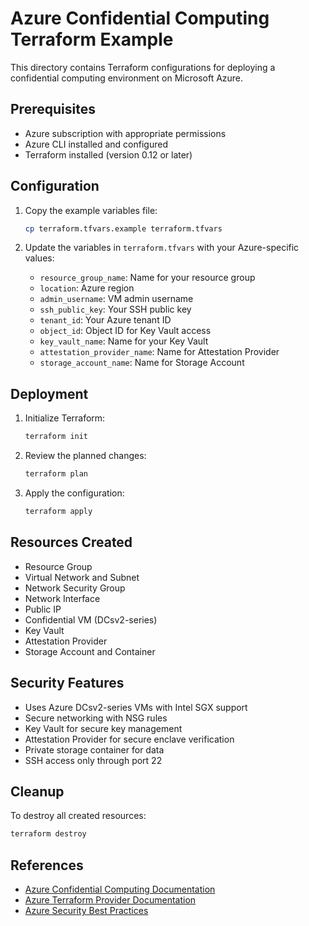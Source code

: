 # Azure Confidential Computing Terraform Example

This directory contains Terraform configurations for deploying a confidential computing environment on Microsoft Azure.

## Prerequisites

- Azure subscription with appropriate permissions
- Azure CLI installed and configured
- Terraform installed (version 0.12 or later)

## Configuration

1. Copy the example variables file:
   ```bash
   cp terraform.tfvars.example terraform.tfvars
   ```

2. Update the variables in `terraform.tfvars` with your Azure-specific values:
   - `resource_group_name`: Name for your resource group
   - `location`: Azure region
   - `admin_username`: VM admin username
   - `ssh_public_key`: Your SSH public key
   - `tenant_id`: Your Azure tenant ID
   - `object_id`: Object ID for Key Vault access
   - `key_vault_name`: Name for your Key Vault
   - `attestation_provider_name`: Name for Attestation Provider
   - `storage_account_name`: Name for Storage Account

## Deployment

1. Initialize Terraform:
   ```bash
   terraform init
   ```

2. Review the planned changes:
   ```bash
   terraform plan
   ```

3. Apply the configuration:
   ```bash
   terraform apply
   ```

## Resources Created

- Resource Group
- Virtual Network and Subnet
- Network Security Group
- Network Interface
- Public IP
- Confidential VM (DCsv2-series)
- Key Vault
- Attestation Provider
- Storage Account and Container

## Security Features

- Uses Azure DCsv2-series VMs with Intel SGX support
- Secure networking with NSG rules
- Key Vault for secure key management
- Attestation Provider for secure enclave verification
- Private storage container for data
- SSH access only through port 22

## Cleanup

To destroy all created resources:
```bash
terraform destroy
```

## References

- [Azure Confidential Computing Documentation](https://docs.microsoft.com/en-us/azure/confidential-computing/)
- [Azure Terraform Provider Documentation](https://registry.terraform.io/providers/hashicorp/azurerm/latest/docs)
- [Azure Security Best Practices](https://docs.microsoft.com/en-us/azure/security/fundamentals/best-practices-and-patterns) 